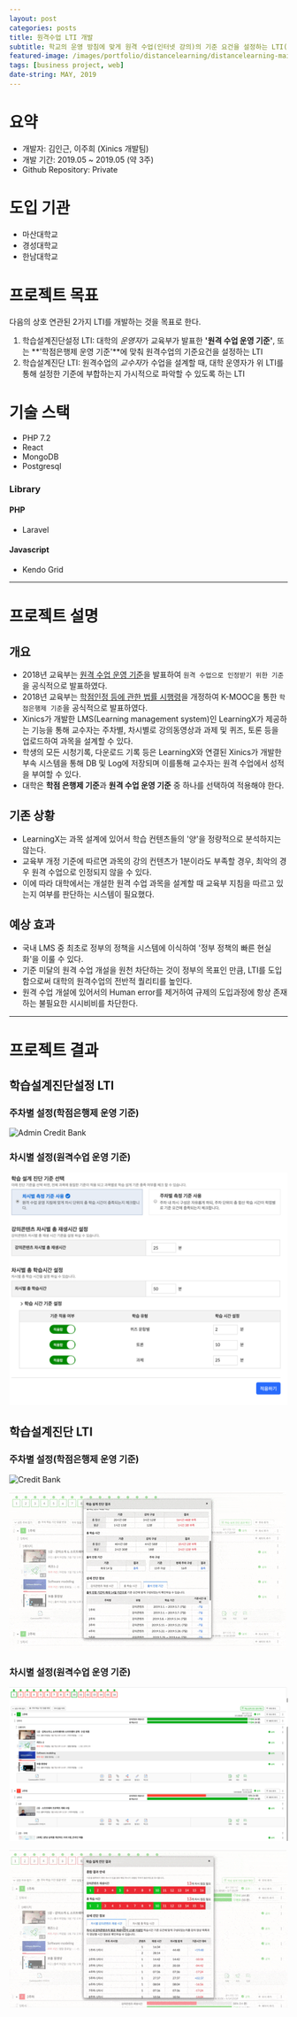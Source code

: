```yaml
---
layout: post
categories: posts
title: 원격수업 LTI 개발
subtitle: 학교의 운영 방침에 맞게 원격 수업(인터넷 강의)의 기준 요건을 설정하는 LTI(Learning Tools Interoperability) 개발
featured-image: /images/portfolio/distancelearning/distancelearning-main.jpg
tags: [business project, web]
date-string: MAY, 2019
---
```



# 요약
- 개발자: 김인근, 이주희 (Xinics 개발팀)
- 개발 기간: 2019.05 ~ 2019.05 (약 3주)
- Github Repository: Private

# 도입 기관
- 마산대학교
- 경성대학교
- 한남대학교

# 프로젝트 목표
다음의 상호 연관된 2가지 LTI를 개발하는 것을 목표로 한다.

1. 학습설계진단설정 LTI: 대학의 *운영자*가 교육부가 발표한 **'원격 수업 운영 기준'**, 또는 **'학점은행제 운영 기준'**에 맞춰 원격수업의 기준요건을 설정하는 LTI
2. 학습설계진단 LTI: 원격수업의 *교수자*가 수업을 설계할 때, 대학 운영자가 위 LTI를 통해 설정한 기준에 부합하는지 가시적으로 파악할 수 있도록 하는 LTI

# 기술 스택
- PHP 7.2
- React
- MongoDB
- Postgresql

### Library
#### PHP
- Laravel

#### Javascript
- Kendo Grid

<hr>

# 프로젝트 설명

## 개요
- 2018년 교육부는 [원격 수업 운영 기준](https://www.moe.go.kr/boardCnts/view.do?boardID=337&lev=0&statusYN=W&s=moe&m=030308&opType=N&boardSeq=75423)을 발표하여 `원격 수업으로 인정받기 위한 기준`을 공식적으로 발표하였다.
- 2018년 교육부는 [학점인정 등에 관한 법률 시행령](https://www.moe.go.kr/boardCnts/fileDown.do?m=0503&s=moe&fileSeq=4ca907ef37ff71db5cd124fc270917ec)을 개정하여 K-MOOC을 통한 `학점은행제 기준`을 공식적으로 발표하였다.
- Xinics가 개발한 LMS(Learning management system)인 LearningX가 제공하는 기능을 통해 교수자는 주차별, 차시별로 강의동영상과 과제 및 퀴즈, 토론 등을 업로드하여 과목을 설계할 수 있다.
- 학생의 모든 시청기록, 다운로드 기록 등은 LearningX와 연결된 Xinics가 개발한 부속 시스템을 통해 DB 및 Log에 저장되며 이를통해 교수자는 원격 수업에서 성적을 부여할 수 있다.
- 대학은 **학점 은행제 기준**과 **원격 수업 운영 기준** 중 하나를 선택하여 적용해야 한다.

## 기존 상황
- LearningX는 과목 설계에 있어서 학습 컨텐츠들의 '양'을 정량적으로 분석하지는 않는다.
- 교육부 개정 기준에 따르면 과목의 강의 컨텐츠가 1분이라도 부족할 경우, 최악의 경우 원격 수업으로 인정되지 않을 수 있다.
- 이에 따라 대학에서는 개설한 원격 수업 과목을 설계할 때 교육부 지침을 따르고 있는지 여부를 판단하는 시스템이 필요했다.

## 예상 효과
- 국내 LMS 중 최초로 정부의 정책을 시스템에 이식하여 '정부 정책의 빠른 현실화'을 이룰 수 있다.
- 기준 미달의 원격 수업 개설을 원천 차단하는 것이 정부의 목표인 만큼, LTI를 도입함으로써 대학의 원격수업의 전반적 퀄리티를 높인다.
- 원격 수업 개설에 있어서의 Human error를 제거하여 규제의 도입과정에 항상 존재하는 불필요한 시시비비를 차단한다.

<hr>

# 프로젝트 결과

## 학습설계진단설정 LTI
### 주차별 설정(학점은행제 운영 기준)
![Admin Credit Bank](/images/portfolio/learningx/distancelearning/admin-distancelearning-credit.jpg)

### 차시별 설정(원격수업 운영 기준)
![Admin Distance Learning](/images/portfolio/learningx/distancelearning/admin-distancelearning-distance.jpg)

## 학습설계진단 LTI
### 주차별 설정(학점은행제 운영 기준)
![Credit Bank](/images/portfolio/learningx/distancelearning/distancelearning-credit.jpg)

![Credit Bank GIF](/images/portfolio/learningx/distancelearning/distancelearning-credit.gif)

### 차시별 설정(원격수업 운영 기준)
![Distance Learning](/images/portfolio/learningx/distancelearning/distancelearning-distance.jpg)

![Distance Learning GIF](/images/portfolio/learningx/distancelearning/distancelearning-distance.gif)
